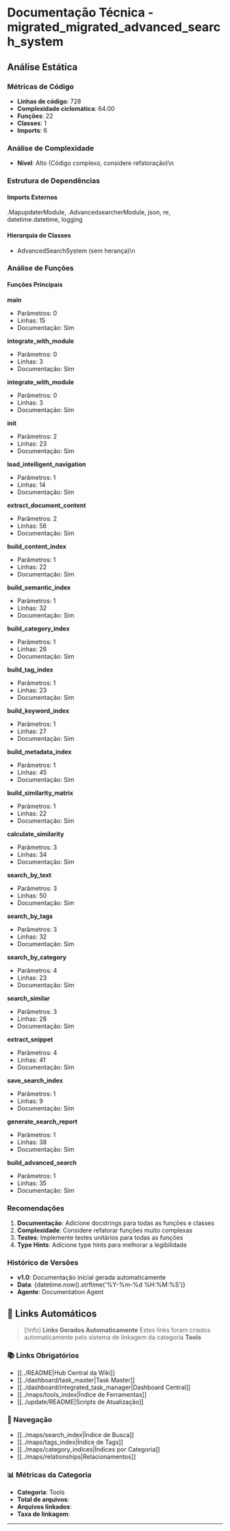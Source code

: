 # Documentação Técnica - migrated_migrated_advanced_search_system

## Análise Estática

### Métricas de Código
- **Linhas de código**: 728
- **Complexidade ciclomática**: 64.00
- **Funções**: 22
- **Classes**: 1
- **Imports**: 6

### Análise de Complexidade
- **Nível**: Alto (Código complexo, considere refatoração)\n
### Estrutura de Dependências

#### Imports Externos
.MapupdaterModule, .AdvancedsearcherModule, json, re, datetime.datetime, logging

#### Hierarquia de Classes
- AdvancedSearchSystem (sem herança)\n
### Análise de Funções

#### Funções Principais
**main**
- Parâmetros: 0
- Linhas: 15
- Documentação: Sim

**integrate_with_module**
- Parâmetros: 0
- Linhas: 3
- Documentação: Sim

**integrate_with_module**
- Parâmetros: 0
- Linhas: 3
- Documentação: Sim

**__init__**
- Parâmetros: 2
- Linhas: 23
- Documentação: Sim

**load_intelligent_navigation**
- Parâmetros: 1
- Linhas: 14
- Documentação: Sim

**extract_document_content**
- Parâmetros: 2
- Linhas: 56
- Documentação: Sim

**build_content_index**
- Parâmetros: 1
- Linhas: 22
- Documentação: Sim

**build_semantic_index**
- Parâmetros: 1
- Linhas: 32
- Documentação: Sim

**build_category_index**
- Parâmetros: 1
- Linhas: 26
- Documentação: Sim

**build_tag_index**
- Parâmetros: 1
- Linhas: 23
- Documentação: Sim

**build_keyword_index**
- Parâmetros: 1
- Linhas: 27
- Documentação: Sim

**build_metadata_index**
- Parâmetros: 1
- Linhas: 45
- Documentação: Sim

**build_similarity_matrix**
- Parâmetros: 1
- Linhas: 22
- Documentação: Sim

**calculate_similarity**
- Parâmetros: 3
- Linhas: 34
- Documentação: Sim

**search_by_text**
- Parâmetros: 3
- Linhas: 50
- Documentação: Sim

**search_by_tags**
- Parâmetros: 3
- Linhas: 32
- Documentação: Sim

**search_by_category**
- Parâmetros: 4
- Linhas: 23
- Documentação: Sim

**search_similar**
- Parâmetros: 3
- Linhas: 28
- Documentação: Sim

**extract_snippet**
- Parâmetros: 4
- Linhas: 41
- Documentação: Sim

**save_search_index**
- Parâmetros: 1
- Linhas: 9
- Documentação: Sim

**generate_search_report**
- Parâmetros: 1
- Linhas: 38
- Documentação: Sim

**build_advanced_search**
- Parâmetros: 1
- Linhas: 35
- Documentação: Sim

### Recomendações

1. **Documentação**: Adicione docstrings para todas as funções e classes
2. **Complexidade**: Considere refatorar funções muito complexas
3. **Testes**: Implemente testes unitários para todas as funções
4. **Type Hints**: Adicione type hints para melhorar a legibilidade

### Histórico de Versões

- **v1.0**: Documentação inicial gerada automaticamente
- **Data**: {datetime.now().strftime('%Y-%m-%d %H:%M:%S')}
- **Agente**: Documentation Agent


## 🔗 **Links Automáticos**

> [!info] **Links Gerados Automaticamente**
> Estes links foram criados automaticamente pelo sistema de linkagem da categoria **Tools**

### **📚 Links Obrigatórios**
- [[../README|Hub Central da Wiki]]
- [[../dashboard/task_master|Task Master]]
- [[../dashboard/integrated_task_manager|Dashboard Central]]
- [[../maps/tools_index|Índice de Ferramentas]]
- [[../update/README|Scripts de Atualização]]

### **🧭 Navegação**
- [[../maps/search_index|Índice de Busca]]
- [[../maps/tags_index|Índice de Tags]]
- [[../maps/category_indices|Índices por Categoria]]
- [[../maps/relationships|Relacionamentos]]

### **📊 Métricas da Categoria**
- **Categoria**: Tools
- **Total de arquivos**: <!-- Contador automático -->
- **Arquivos linkados**: <!-- Contador automático -->
- **Taxa de linkagem**: <!-- Percentual automático -->

---

